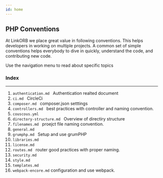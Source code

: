 ```yaml
---
id: home
---
```



## PHP Conventions

At LinkORB we place great value in following conventions. This helps developers in working on multiple projects. A common set of simple conventions helps everybody to dive in quickly, understand the code, and contributing new code.

Use the navigation menu to read about specific topics


### Index
------

1.  `authentication.md `  Authentication realted  document
1.  `ci.md `   CircleCi
1.  `composer.md `   composer.json setttings
1.  `controllers.md `  best practices with controller and naming convention.
1.  `couscous.yml `
1.  `directory-structure.md `  Overview of directiry structure
1.  `filenames.md `  proejct file naming convention.
1.  `general.md `
1.  `grumphp.md `  Setup and use grumPHP
1.  `libraries.md `
1.  `license.md `
1.  `routes.md `   router good practices with proper naming.
1.  `security.md `
1.  `style.md `
1.  `templates.md`
1. `webpack-encore.md` configuration and use webpack.
